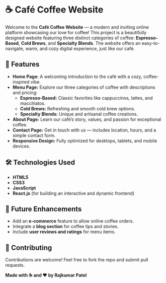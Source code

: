 # ☕ Café Coffee Website

Welcome to the **Café Coffee Website** — a modern and inviting online platform showcasing our love for coffee! This project is a beautifully designed website featuring three distinct categories of coffee: **Espresso-Based**, **Cold Brews**, and **Specialty Blends**. The website offers an easy-to-navigate, warm, and cozy digital experience, just like our café.

## 🌟 Features

- **Home Page:** A welcoming introduction to the café with a cozy, coffee-inspired vibe.
- **Menu Page:** Explore our three categories of coffee with descriptions and pricing:
  - **Espresso-Based:** Classic favorites like cappuccinos, lattes, and macchiatos.
  - **Cold Brews:** Refreshing and smooth cold brew options.
  - **Specialty Blends:** Unique and artisanal coffee creations.
- **About Page:** Learn our café’s story, values, and passion for exceptional coffee.
- **Contact Page:** Get in touch with us — includes location, hours, and a simple contact form.
- **Responsive Design:** Fully optimized for desktops, tablets, and mobile devices.

## 🛠️ Technologies Used

- **HTML5**
- **CSS3**
- **JavaScript**
- **React.js** (for building an interactive and dynamic frontend)


## 📝 Future Enhancements
- Add an **e-commerce** feature to allow online coffee orders.
- Integrate a **blog section** for coffee tips and stories.
- Include **user reviews and ratings** for menu items.

## 🤝 Contributing
Contributions are welcome! Feel free to fork the repo and submit pull requests.


**Made with ☕ and ❤️ by Rajkumar Patel**

